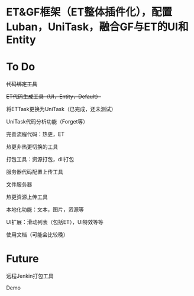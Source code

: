 # ET&GF框架（ET整体插件化），配置Luban，UniTask，融合GF与ET的UI和Entity

# To Do

~~代码绑定工具~~

~~ET代码生成工具（UI，Entity，Default）~~

将ETTask更换为UniTask（已完成，还未测试）

UniTask代码分析功能（Forget等）

完善流程代码：热更，ET

热更非热更切换的工具

打包工具：资源打包，dll打包

服务器代码配置上传工具

文件服务器

热更资源上传工具

本地化功能：文本，图片，资源等

UI扩展：滑动列表（包括ET），UI特效等等

使用文档（可能会比较晚）

#
# Future

远程Jenkin打包工具

Demo


